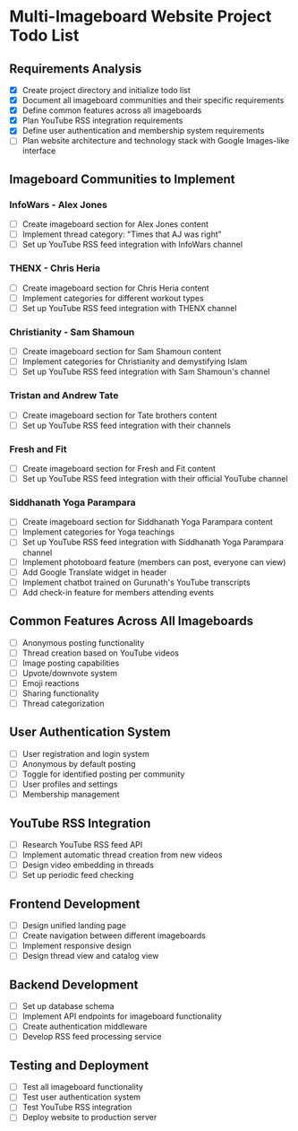 # Multi-Imageboard Website Project Todo List

## Requirements Analysis
- [x] Create project directory and initialize todo list
- [x] Document all imageboard communities and their specific requirements
- [x] Define common features across all imageboards
- [x] Plan YouTube RSS integration requirements
- [x] Define user authentication and membership system requirements
- [ ] Plan website architecture and technology stack with Google Images-like interface

## Imageboard Communities to Implement

### InfoWars - Alex Jones
- [ ] Create imageboard section for Alex Jones content
- [ ] Implement thread category: "Times that AJ was right"
- [ ] Set up YouTube RSS feed integration with InfoWars channel

### THENX - Chris Heria
- [ ] Create imageboard section for Chris Heria content
- [ ] Implement categories for different workout types
- [ ] Set up YouTube RSS feed integration with THENX channel

### Christianity - Sam Shamoun
- [ ] Create imageboard section for Sam Shamoun content
- [ ] Implement categories for Christianity and demystifying Islam
- [ ] Set up YouTube RSS feed integration with Sam Shamoun's channel

### Tristan and Andrew Tate
- [ ] Create imageboard section for Tate brothers content
- [ ] Set up YouTube RSS feed integration with their channels

### Fresh and Fit
- [ ] Create imageboard section for Fresh and Fit content
- [ ] Set up YouTube RSS feed integration with their official YouTube channel

### Siddhanath Yoga Parampara
- [ ] Create imageboard section for Siddhanath Yoga Parampara content
- [ ] Implement categories for Yoga teachings
- [ ] Set up YouTube RSS feed integration with Siddhanath Yoga Parampara channel
- [ ] Implement photoboard feature (members can post, everyone can view)
- [ ] Add Google Translate widget in header
- [ ] Implement chatbot trained on Gurunath's YouTube transcripts
- [ ] Add check-in feature for members attending events

## Common Features Across All Imageboards
- [ ] Anonymous posting functionality
- [ ] Thread creation based on YouTube videos
- [ ] Image posting capabilities
- [ ] Upvote/downvote system
- [ ] Emoji reactions
- [ ] Sharing functionality
- [ ] Thread categorization

## User Authentication System
- [ ] User registration and login system
- [ ] Anonymous by default posting
- [ ] Toggle for identified posting per community
- [ ] User profiles and settings
- [ ] Membership management

## YouTube RSS Integration
- [ ] Research YouTube RSS feed API
- [ ] Implement automatic thread creation from new videos
- [ ] Design video embedding in threads
- [ ] Set up periodic feed checking

## Frontend Development
- [ ] Design unified landing page
- [ ] Create navigation between different imageboards
- [ ] Implement responsive design
- [ ] Design thread view and catalog view

## Backend Development
- [ ] Set up database schema
- [ ] Implement API endpoints for imageboard functionality
- [ ] Create authentication middleware
- [ ] Develop RSS feed processing service

## Testing and Deployment
- [ ] Test all imageboard functionality
- [ ] Test user authentication system
- [ ] Test YouTube RSS integration
- [ ] Deploy website to production server
